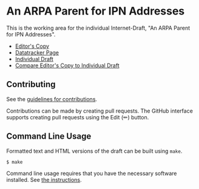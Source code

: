 # An ARPA Parent for IPN Addresses

This is the working area for the individual Internet-Draft, "An ARPA Parent for IPN Addresses".

* [Editor's Copy](https://ekline.github.io/draft-dtn-ipn-arpa/#go.draft-ek-dtn-ipn-arpa.html)
* [Datatracker Page](https://datatracker.ietf.org/doc/draft-ek-dtn-ipn-arpa)
* [Individual Draft](https://datatracker.ietf.org/doc/html/draft-ek-dtn-ipn-arpa)
* [Compare Editor's Copy to Individual Draft](https://ekline.github.io/draft-dtn-ipn-arpa/#go.draft-ek-dtn-ipn-arpa.diff)


## Contributing

See the
[guidelines for contributions](https://github.com/ekline/draft-dtn-ipn-arpa/blob/main/CONTRIBUTING.md).

Contributions can be made by creating pull requests.
The GitHub interface supports creating pull requests using the Edit (✏) button.


## Command Line Usage

Formatted text and HTML versions of the draft can be built using `make`.

```sh
$ make
```

Command line usage requires that you have the necessary software installed.  See
[the instructions](https://github.com/martinthomson/i-d-template/blob/main/doc/SETUP.md).

